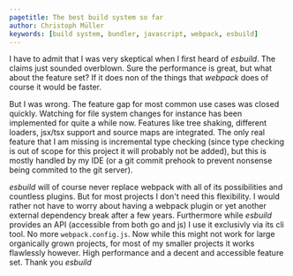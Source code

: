 ```yaml
---
pagetitle: The best build system so far
author: Christoph Müller
keywords: [build system, bundler, javascript, webpack, esbuild]
---
```


I have to admit that I was very skeptical when I first heard of *esbuild*. The claims just sounded overblown. Sure the performance is great, but what about the feature set? If it does non of the things that *webpack* does of course it would be faster.

But I was wrong. The feature gap for most common use cases was closed quickly. Watching for file system changes for instance has been implemented for quite a while now. Features like tree shaking, different loaders, jsx/tsx support and source maps are integrated. The only real feature that I am missing is incremental type checking (since type checking is out of scope for this project it will probably not be added), but this is mostly handled by my IDE (or a git commit prehook to prevent nonsense being commited to the git server).

*esbuild* will of course never replace webpack with all of its possibilities and countless plugins. But for most projects I don't need this flexibility. I would rather not have to worry about having a webpack plugin or yet another external dependency break after a few years. Furthermore while *esbuild* provides an API (accessible from both go and js) I use it exclusivly via its cli tool. No more `webpack.config.js`. Now while this might not work for large organically grown projects, for most of my smaller projects it works flawlessly however. High performance and a decent and accessible feature set. Thank you *esbuild*
